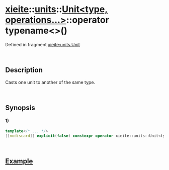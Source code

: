 # [xieite](../../../../../../xieite.md)\:\:[units](../../../../../units.md)\:\:[Unit<type, operations...>](../../../../unit.md)\:\:operator typename\<\>\(\)
Defined in fragment [xieite:units.Unit](../../../../../../../src/units/unit.cpp)

&nbsp;

## Description
Casts one unit to another of the same type.

&nbsp;

## Synopsis
#### 1)
```cpp
template</* ... */>
[[nodiscard]] explicit(false) constexpr operator xieite::units::Unit<type, /* ... */>() const noexcept;
```

&nbsp;

## [Example](../../../../unit.md#Example)
